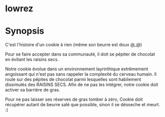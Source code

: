 # lowrez

# Synopsis

C'est l'histoire d'un cookie à rien (même son beurre est doux @_@)

Pour se faire accepter dans sa communauté, il doit se pépiter de chocolat en évitant les raisins secs. 

Notre cookie évolue dans un environnement layrinthique extrêmement angoissant qui n'est pas sans rappeler la complexité du cerveau humain. Il roule sur des pépites de chocolat parmi lesquelles sont habilement dissimulés des RAISINS SECS. Afin de ne pas les intégrer, notre cookie doit activer sa barrière de gras. 

Pour ne pas laisser ses réserves de gras tomber à zéro, Cookie doit récupérer autant de beurre salé que possible, sinon il se désseche et meurt. :(
